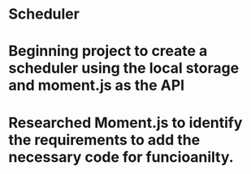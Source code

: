 # Scheduler

#  Beginning project to create a scheduler using the local storage and moment.js as the API

#  Researched Moment.js to identify the requirements to add the necessary code for funcioanilty.
